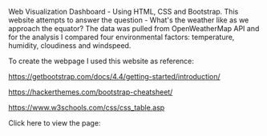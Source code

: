 Web Visualization Dashboard - Using HTML, CSS and Bootstrap.
This website attempts to answer the question - What's the weather like as we approach the equator? 
The data was pulled from OpenWeatherMap API and for the analysis I compared four environmental factors: temperature, humidity, cloudiness and windspeed. 

To create the webpage I used this website as reference:

https://getbootstrap.com/docs/4.4/getting-started/introduction/

https://hackerthemes.com/bootstrap-cheatsheet/

https://www.w3schools.com/css/css_table.asp



Click here to view the page: 

